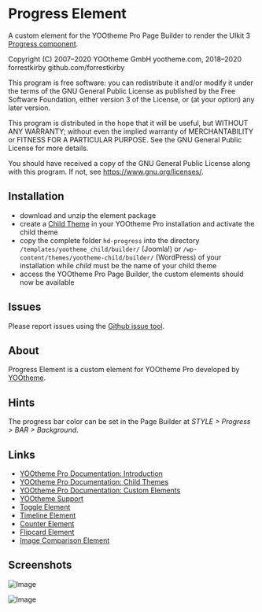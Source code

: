 # Progress Element

A custom element for the YOOtheme Pro Page Builder to render the UIkit 3 [Progress component](https://getuikit.com/docs/progress).

Copyright (C) 2007–2020 YOOtheme GmbH yootheme.com, 2018–2020 forrestkirby github.com/forrestkirby

This program is free software: you can redistribute it and/or modify
it under the terms of the GNU General Public License as published by
the Free Software Foundation, either version 3 of the License, or
(at your option) any later version.

This program is distributed in the hope that it will be useful,
but WITHOUT ANY WARRANTY; without even the implied warranty of
MERCHANTABILITY or FITNESS FOR A PARTICULAR PURPOSE. See the
GNU General Public License for more details.

You should have received a copy of the GNU General Public License
along with this program. If not, see <https://www.gnu.org/licenses/>.

## Installation

- download and unzip the element package
- create a [Child Theme](https://yootheme.com/support/yootheme-pro/joomla/developers-child-themes) in your YOOtheme Pro installation and activate the child theme
- copy the complete folder `hd-progress` into the directory `/templates/yootheme_child/builder/` (Joomla!) or `/wp-content/themes/yootheme-child/builder/` (WordPress) of your installation while *child* must be the name of your child theme
- access the YOOtheme Pro Page Builder, the custom elements should now be available

## Issues

Please report issues using the [Github issue tool](../../issues).

## About

Progress Element is a custom element for YOOtheme Pro developed by [YOOtheme](https://yootheme.com).

## Hints

The progress bar color can be set in the Page Builder at _STYLE > Progress > BAR > Background_.

## Links

- [YOOtheme Pro Documentation: Introduction](https://yootheme.com/support/yootheme-pro/joomla/introduction)
- [YOOtheme Pro Documentation: Child Themes](https://yootheme.com/support/yootheme-pro/joomla/developers-child-themes)
- [YOOtheme Pro Documentation: Custom Elements](https://yootheme.com/support/yootheme-pro/joomla/developers-elements)
- [YOOtheme Support](https://yootheme.com/support)
- [Toggle Element](https://github.com/forrestkirby/toggle-element)
- [Timeline Element](https://github.com/forrestkirby/timeline-element)
- [Counter Element](https://github.com/forrestkirby/counter-element)
- [Flipcard Element](https://github.com/forrestkirby/flipcard-element)
- [Image Comparison Element](https://github.com/forrestkirby/image-comparison-element)

## Screenshots

![Image](https://herzog-dupont.de/images/tutorials/tutorial-progress-2.jpg)

![Image](https://herzog-dupont.de/images/tutorials/tutorial-progress-3.jpg)
